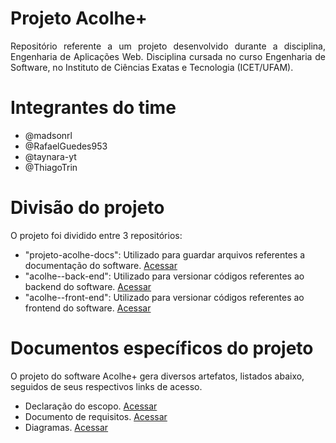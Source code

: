 # Projeto Acolhe+
<p style="text-align: justify;">Repositório referente a um projeto desenvolvido durante a disciplina, Engenharia de Aplicações Web. Disciplina cursada no curso Engenharia de Software, no Instituto de Ciências Exatas e Tecnologia (ICET/UFAM).

# Integrantes do time
- @madsonrl
- @RafaelGuedes953
- @taynara-yt
- @ThiagoTrin

# Divisão do projeto
O projeto foi dividido entre 3 repositórios:
- "projeto-acolhe-docs": Utilizado para guardar arquivos referentes a documentação do software. [Acessar](https://github.com/RafaelGuedes953/projeto-acolhe-docs)
- "acolhe--back-end": Utilizado para versionar códigos referentes ao backend do software. [Acessar](https://github.com/madsonrl/acolhe--back-end)
- "acolhe--front-end": Utilizado para versionar códigos referentes ao frontend do software. [Acessar](#)

# Documentos específicos do projeto
O projeto do software Acolhe+ gera diversos artefatos, listados abaixo, seguidos de seus respectivos links de acesso.
* Declaração do escopo. [Acessar](#)
* Documento de requisitos. [Acessar](#)
* Diagramas. [Acessar](#)